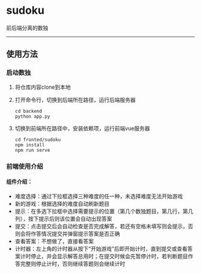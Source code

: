 # sudoku
前后端分离的数独

---

## 使用方法

### 启动数独

1. 将仓库内容clone到本地

2. 打开命令行，切换到后端所在路径，运行后端服务器

    ```shell
    cd backend
    python app.py
    ```

    

3. 切换到前端所在路径中，安装依赖项，运行前端vue服务器

    ```shell
    cd fronted/sudoku
    npm install
    npm run serve
    ```

### 前端使用介绍

#### 组件介绍：

* 难度选择：通过下拉框选择三种难度的任一种，未选择难度无法开始游戏
* 新的游戏：根据选择的难度自动刷新题目
* 提示：在多选下拉框中选择需要提示的位置（第几个数独题目，第几行，第几列），按下提示后则该位置会自动出现答案
* 提交：点击提交后会自动检查是否完成解答，若还有空格未填写则会提示，否则会将作答情况提交并弹窗提示答案是否正确
* 查看答案：不想做了，直接看答案
* 计时器：左上角的计时器从按下“开始游戏”后即开始计时，直到提交或查看答案计时停止，并会显示解答总用时；在提交时候会先暂停计时，若判断题目作答完整则停止计时，否则继续答题则会继续计时